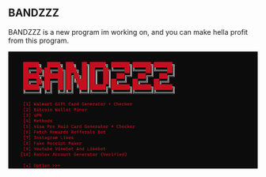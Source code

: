 ## BANDZZZ
BANDZZZ is a new program im working on, and you can make hella profit from this program.

![v1.0.0](bandzzz/images/v1.0.0.png)
